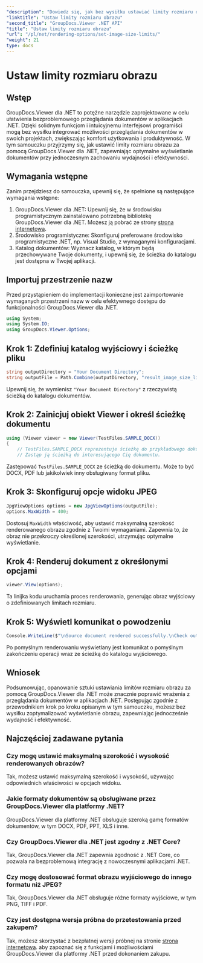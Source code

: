 ```yaml
---
"description": "Dowiedz się, jak bez wysiłku ustawiać limity rozmiaru obrazów w aplikacjach .NET przy użyciu narzędzia GroupDocs.Viewer dla platformy .NET, co pozwoli Ci ulepszyć środowisko przeglądania dokumentów."
"linktitle": "Ustaw limity rozmiaru obrazu"
"second_title": "GroupDocs.Viewer .NET API"
"title": "Ustaw limity rozmiaru obrazu"
"url": "/pl/net/rendering-options/set-image-size-limits/"
"weight": 21
type: docs
---
```

# Ustaw limity rozmiaru obrazu

## Wstęp
GroupDocs.Viewer dla .NET to potężne narzędzie zaprojektowane w celu ułatwienia bezproblemowego przeglądania dokumentów w aplikacjach .NET. Dzięki solidnym funkcjom i intuicyjnemu interfejsowi programiści mogą bez wysiłku integrować możliwości przeglądania dokumentów w swoich projektach, zwiększając komfort użytkowania i produktywność. W tym samouczku przyjrzymy się, jak ustawić limity rozmiaru obrazu za pomocą GroupDocs.Viewer dla .NET, zapewniając optymalne wyświetlanie dokumentów przy jednoczesnym zachowaniu wydajności i efektywności.
## Wymagania wstępne
Zanim przejdziesz do samouczka, upewnij się, że spełnione są następujące wymagania wstępne:
1. GroupDocs.Viewer dla .NET: Upewnij się, że w środowisku programistycznym zainstalowano potrzebną bibliotekę GroupDocs.Viewer dla .NET. Możesz ją pobrać ze strony [strona internetowa](https://releases.groupdocs.com/viewer/net/).
2. Środowisko programistyczne: Skonfiguruj preferowane środowisko programistyczne .NET, np. Visual Studio, z wymaganymi konfiguracjami.
3. Katalog dokumentów: Wyznacz katalog, w którym będą przechowywane Twoje dokumenty, i upewnij się, że ścieżka do katalogu jest dostępna w Twojej aplikacji.

## Importuj przestrzenie nazw
Przed przystąpieniem do implementacji konieczne jest zaimportowanie wymaganych przestrzeni nazw w celu efektywnego dostępu do funkcjonalności GroupDocs.Viewer dla .NET.
```csharp
using System;
using System.IO;
using GroupDocs.Viewer.Options;
```
## Krok 1: Zdefiniuj katalog wyjściowy i ścieżkę pliku
```csharp
string outputDirectory = "Your Document Directory";
string outputFile = Path.Combine(outputDirectory, "result_image_size_limit.jpg");
```
Upewnij się, że wymienisz `"Your Document Directory"` z rzeczywistą ścieżką do katalogu dokumentów.
## Krok 2: Zainicjuj obiekt Viewer i określ ścieżkę dokumentu
```csharp
using (Viewer viewer = new Viewer(TestFiles.SAMPLE_DOCX))
{
    // TestFiles.SAMPLE_DOCX reprezentuje ścieżkę do przykładowego dokumentu.
    // Zastąp ją ścieżką do interesującego Cię dokumentu.
```
Zastępować `TestFiles.SAMPLE_DOCX` ze ścieżką do dokumentu. Może to być DOCX, PDF lub jakikolwiek inny obsługiwany format pliku.
## Krok 3: Skonfiguruj opcje widoku JPEG
```csharp
JpgViewOptions options = new JpgViewOptions(outputFile);
options.MaxWidth = 400;
```
Dostosuj `MaxWidth` właściwość, aby ustawić maksymalną szerokość renderowanego obrazu zgodnie z Twoimi wymaganiami. Zapewnia to, że obraz nie przekroczy określonej szerokości, utrzymując optymalne wyświetlanie.
## Krok 4: Renderuj dokument z określonymi opcjami
```csharp
viewer.View(options);
```
Ta linijka kodu uruchamia proces renderowania, generując obraz wyjściowy o zdefiniowanych limitach rozmiaru.
## Krok 5: Wyświetl komunikat o powodzeniu
```csharp
Console.WriteLine($"\nSource document rendered successfully.\nCheck output in {outputDirectory}.");
```
Po pomyślnym renderowaniu wyświetlany jest komunikat o pomyślnym zakończeniu operacji wraz ze ścieżką do katalogu wyjściowego.

## Wniosek
Podsumowując, opanowanie sztuki ustawiania limitów rozmiaru obrazu za pomocą GroupDocs.Viewer dla .NET może znacznie poprawić wrażenia z przeglądania dokumentów w aplikacjach .NET. Postępując zgodnie z przewodnikiem krok po kroku opisanym w tym samouczku, możesz bez wysiłku zoptymalizować wyświetlanie obrazu, zapewniając jednocześnie wydajność i efektywność.
## Najczęściej zadawane pytania
### Czy mogę ustawić maksymalną szerokość i wysokość renderowanych obrazów?
Tak, możesz ustawić maksymalną szerokość i wysokość, używając odpowiednich właściwości w opcjach widoku.
### Jakie formaty dokumentów są obsługiwane przez GroupDocs.Viewer dla platformy .NET?
GroupDocs.Viewer dla platformy .NET obsługuje szeroką gamę formatów dokumentów, w tym DOCX, PDF, PPT, XLS i inne.
### Czy GroupDocs.Viewer dla .NET jest zgodny z .NET Core?
Tak, GroupDocs.Viewer dla .NET zapewnia zgodność z .NET Core, co pozwala na bezproblemową integrację z nowoczesnymi aplikacjami .NET.
### Czy mogę dostosować format obrazu wyjściowego do innego formatu niż JPEG?
Tak, GroupDocs.Viewer dla .NET obsługuje różne formaty wyjściowe, w tym PNG, TIFF i PDF.
### Czy jest dostępna wersja próbna do przetestowania przed zakupem?
Tak, możesz skorzystać z bezpłatnej wersji próbnej na stronie [strona internetowa](https://releases.groupdocs.com/viewer/net/). aby zapoznać się z funkcjami i możliwościami GroupDocs.Viewer dla platformy .NET przed dokonaniem zakupu.